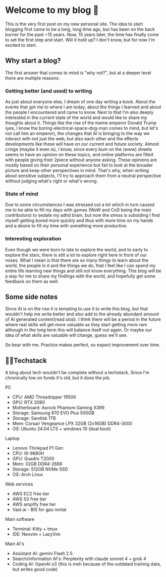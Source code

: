 # Welcome to my blog 🌊

This is the very first post on my new personal site. The idea to start blogging first came to be a long, long time ago, but has been on the back burner for the past ~15 years. Now, 15 years later, the time has finally come to set the first step and start. Will it hold up? I don't know, but for now I'm excited to start.

## Why start a blog?

The first answer that comes to mind is "why not?", but at a deeper level there are multiple reasons:

### Getting better (and used) to writing

As just about everyone else, I dream of one day writing a book. About the events that got me to where I am today, about the things I learned and about the people I encountered and came to know.
Next to that I'm also deeply interested in the current state of the world and would like to share my thoughts about it. Things like the rise of the meme emperor Donald Trump (yes, I know the boring-electrical-space-dog-man comes to mind, but let's not call him an emperor), the changes that AI is bringing to the way we interact with not just the web, but also each other and the effects developments like these will have on our current and future society. Almost cringe (maybe it even is), I know, since every bum on the (www) streets seems to have an opinion on these topics, and online platforms are filled with people giving their 2piece without anyone asking. These opinions are mostly based on their personal experience but fail to look at the broader picture and keep other perspectives in mind. That's why, when writing about sensitive subjects, I'll try to approach them from a neutral perspective without judging what's right or what's wrong.

### State of mind

Due to some circumstances I was stressed out a lot which in turn caused me to be able to fill my days with games (WoW and CoD being the main contributors) to sedate my adhd brain, but now the stress is subsiding I find myself getting bored more quickly and thus with more time on my hands and a desire to fill my time with something more productive.

### Interesting exploration

Even though we were born to late to explore the world, and to early to explore the stars, there is still a lot to explore right here in front of our noses. What I mean is that there are so many things to learn about the world, the people in it and the things we do, that I feel like I can spend my entire life learning new things and still not know everything. This blog will be a way for me to share my findings with the world, and hopefully get some feedback on them as well.

## Some side notes

Since AI is on the rise it is tempting to use it to write this blog, but that wouldn't help me write better and also add to the already abundant amount of AI generated content(read slob). I think there will be a period in the future where real skills will get more valuable as they start getting more rare although in the long term this will balance itself out again. Or maybe our idea of what skills are valuable will change, guess we'll see.

So bear with me. Practice makes perfect, so expect improvement over time.

## 🧑‍💻Techstack

A blog about tech wouldn't be complete without a techstack. Since I'm chronically low on funds it's old, but it does the job.

PC

- CPU: AMD Threadripper 1950X
- GPU: RTX 2080
- Motherboard: Asrock Phantom Gaming X399
- Storage: Samsung 970 EVO Plus 500GB
- Storage: Sandisk 1TB
- Mem: Corsair Vengeance LPX 32GB (2x16GB) DDR4-3000
- OS: Ubuntu 24.04 LTS + windows 10 (dual boot)

Laptop

- Lenovo Thinkpad P1 Gen
- CPU: I9-9880H
- GPU: Quadro T2000
- Mem: 32GB DDR4-2666
- Storage: 512GB NVMe SSD
- OS: Arch Linux

Web services

- AWS EC2 free tier
- AWS S3 free tier
- AWS amplify free tier
- Vast.ai - BIS for gpu rental

Main software

- Terminal: Kitty + tmux
- IDE: Neovim + LazyVim

Main AI's

- Assistant AI: gemini Flash 2.5
- Search/information AI's: Perplexity with claude sonnet 4 + grok 4
- Coding AI: OpenAI o3 (this is meh because of the outdated training data, but writes good code)
